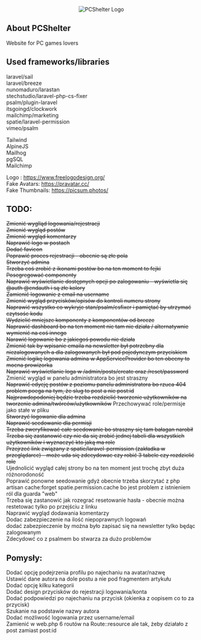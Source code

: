 <p align="center"><img src="public/storage/logo.png" alt="PCShelter Logo"></p>

## About PCShelter

Website for PC games lovers

## Used frameworks/libraries

laravel/sail </br>
laravel/breeze </br>
nunomaduro/larastan </br>
stechstudio/laravel-php-cs-fixer </br>
psalm/plugin-laravel </br>
itsgoingd/clockwork </br>
mailchimp/marketing </br>
spatie/laravel-permission </br>
vimeo/psalm </br>

Tailwind </br>
AlpineJS </br>
Mailhog </br>
pgSQL </br>
Mailchimp </br>

Logo : https://www.freelogodesign.org/ </br>
Fake Avatars: https://pravatar.cc/ </br>
Fake Thumbnails: https://picsum.photos/

## TODO:

<s>Zmienić wyglląd logowania/rejestracji</s> </br>
<s>Zmienić wygląd postów </s></br>
<s>Zmienić wygląd komentarzy</s> </br>
<s>Naprawić logo w postach </s></br>
<s>Dodać favicon</s> </br>
<s>Poprawić proces rejestracji - obecnie są złe pola</s> </br>
<s>Stworzyć admina</s> </br>
<s>Trzeba coś zrobić z ikonami postów bo na ten moment to fejki</s> </br>
<s>Posegregować componenty</s> </br>
<s>Naprawić wyświetlanie dostępnych opcji po zalogowaniu - wyświetla się @auth @endauth i są złe kolory</s> </br>
<s>Zamienić logowanie z email na username</s> </br>
<s>Zmienić wygląd przycisków/opisów do kontroli numeru strony</s> </br>
<s>Naprawić wszystko co wykryje stan/psalm/csfixer i pamiętać by utrzymać czytsośc kodu</s> </br>
<s>Wydzielić mniejsze komponenty z komponentów od breeze</s> </br>
<s>Naprawić dashboard bo na ten moment nic tam nie działa / alternatywnie wymienić na coś innego</s> </br>
<s>Narawić logowanie bo z jakiegoś powodu nie działa</s> </br>
<s>Zmienić tak by wpisanie emaila na newsletter był potrzebny dla niezalogowanych a dla zalogowanych był pod pojedynczym przyciskiem</s> </br>
<s>Zmienić logikę logowania admina w AppServiceProvider bo ten obecny to mocna prowizorka</s> </br>
<s>Naprawić wyświetlanie loga w /admin/posts/create oraz /reset/password</s> </br>
Zmienić wygląd w panelu administratora bo jest straszny </br>
<s>Naprawić edycję postów z poziomu panelu administratora bo rzuca 404 problem poega na tym, że slug to post a nie post:id</s> </br>
<s>Najprawdopodoniej będzie trzeba rozdzielić tworzenie użytkowników na tworzenie admina/twórców/użytkowników</s>
Przechowywać role/permisje jako stałe w pliku </br>
<s>Stworzyć logowanie dla admina</s> </br>
<s>Naprawić seedowanie dla permisji</s> </br>
<s>Trzeba zweryfikować całe seedowanie bo straszny się tam bałagan narobił</s> </br>
<s>Trzeba się zastanowić czy nie da się zrobić jednej tabeli dla wszystkich użytkowników i wyznaczyć kto jaką ma role</s> </br>
<s>Przejrzeć link związany z spatie/laravel-permission (zakładka w przeglądarce) - może uda się zdecydowac czy robić 3 tabele czy rozdzielić role</s> </br>
Ujednolicić wygląd całej strony bo na ten moment jest trochę zbyt duża różnorodoność </br>
Poprawić ponowne seedowanie gdyż obecnie trzeba skorzytać z  php artisan cache:forget spatie.permission.cache bo jest problem z istnieniem ról dla guarda "web" </br>
Trzeba się zastanowić jak rozegrać resetowanie hasła - obecnie można restetowac tylko po przejściu z linku </br>
Naprawić wygląd dodawania komentarzy </br>
Dodac zabezpieczenie na ilość niepoprawnych logowań </br>
dodać zabezpieczenie by można było zapisać się na newsletter tylko będąc zalogowanym </br>
Zdecydowć co z psalmem bo stwarza za dużo problemów </br>

## Pomysły: </br>

Dodać opcję podejrzenia profilu po najechaniu na avatar/nazwę </br>
Ustawić dane autora na dole postu a nie pod fragmentem artykułu </br>
Dodać opcję kilku kategorii </br>
Dodać design przycisków do rejestracji logowania/konta </br>
Dodać podpowiedzi po najechaniu na przycisk (okienka z oopisem co to za przycisk) </br>
Szukanie na podstawie nazwy autora </br>
Dodać możliwość logowania przez username/email </br>
Zamienić w web.php 6 routów na Route::resource ale tak, żeby działało z post zamiast post:id </br>

